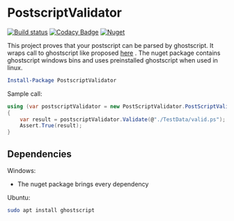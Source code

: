 # PostscriptValidator

[![Build status](https://ci.appveyor.com/api/projects/status/idve16xnoe1sgphv/branch/master?svg=true)](https://ci.appveyor.com/project/stesee/postscriptvalidator/branch/master)
[![Codacy Badge](https://api.codacy.com/project/badge/Grade/c2e7bef317364aecbf9c0675a808c9e2)](https://www.codacy.com/manual/stesee/PostScriptValidator?utm_source=github.com&amp;utm_medium=referral&amp;utm_content=Codeuctivity/PostScriptValidator&amp;utm_campaign=Badge_Grade)
[![Nuget](https://img.shields.io/nuget/v/PostscriptValidator.svg)](https://www.nuget.org/packages/PostscriptValidator/)

This project proves that your postscript can be parsed by ghostscript. It wraps call to ghostscript like proposed [here](https://stackoverflow.com/questions/258132/validating-a-postscript-without-trying-to-print-it#2981290) . The nuget package contains ghostscript windows bins and uses preinstalled ghostscript when used in linux.  

```PowerShell
Install-Package PostscriptValidator
```

Sample call:

```csharp
using (var postscriptValidator = new PostScriptValidator.PostScriptValidator())
{
    var result = postscriptValidator.Validate(@"./TestData/valid.ps");
    Assert.True(result);
}
```

## Dependencies

Windows:

* The nuget package brings every dependency

Ubuntu:

```bash
sudo apt install ghostscript
```
